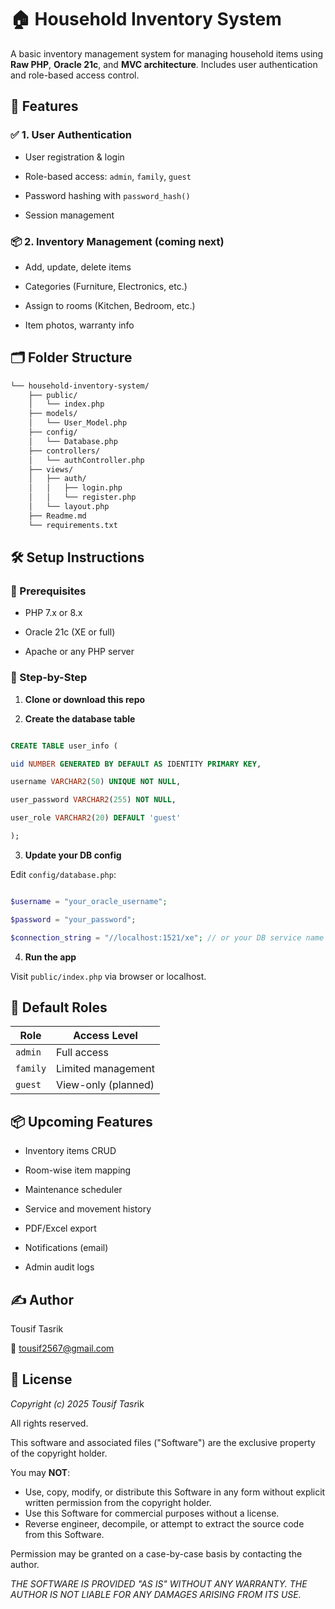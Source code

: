 
# 🏠 Household Inventory System

  

A basic inventory management system for managing household items using **Raw PHP**, **Oracle 21c**, and **MVC architecture**. Includes user authentication and role-based access control.

  

## 🔧 Features

  

### ✅ 1. User Authentication

- User registration & login

- Role-based access: `admin`, `family`, `guest`

- Password hashing with `password_hash()`

- Session management

  

### 📦 2. Inventory Management (coming next)

- Add, update, delete items

- Categories (Furniture, Electronics, etc.)

- Assign to rooms (Kitchen, Bedroom, etc.)

- Item photos, warranty info


## 🗂️ Folder Structure


```bash
└── household-inventory-system/
    ├── public/
    │   └── index.php
    ├── models/
    │   └── User_Model.php
    ├── config/
    │   └── Database.php
    ├── controllers/
    │   └── authController.php
    ├── views/
    │   ├── auth/
    │   │   ├── login.php
    │   │   └── register.php
    │   └── layout.php
    ├── Readme.md
    └── requirements.txt

```
  

## 🛠️ Setup Instructions

  

### 📌 Prerequisites

- PHP 7.x or 8.x

- Oracle 21c (XE or full)

- Apache or any PHP server

  

### 📁 Step-by-Step

  

1.  **Clone or download this repo**

  

2.  **Create the database table**

  
```sql

CREATE TABLE user_info (

uid NUMBER GENERATED BY DEFAULT AS IDENTITY PRIMARY KEY,

username VARCHAR2(50) UNIQUE NOT NULL,

user_password VARCHAR2(255) NOT NULL,

user_role VARCHAR2(20) DEFAULT 'guest'

);
```

  

3.  **Update your DB config**

Edit `config/database.php`:

```php

$username = "your_oracle_username";

$password = "your_password";

$connection_string = "//localhost:1521/xe"; // or your DB service name

```

  

4. **Run the app**

Visit `public/index.php` via browser or localhost.
  

## 🔐 Default Roles

| Role | Access Level |
|------------|----------------------|
| `admin` | Full access |
| `family` | Limited management |
|  `guest` | View-only (planned) 


  
## 📦 Upcoming Features

  

- Inventory items CRUD

- Room-wise item mapping

- Maintenance scheduler

- Service and movement history

- PDF/Excel export

- Notifications (email)

- Admin audit logs


## ✍️ Author

Tousif Tasrik

📧 tousif2567@gmail.com


## 📜 License

 *Copyright (c) 2025 Tousif Tasr*ik

All rights reserved.

This software and associated files ("Software") are the exclusive property of the copyright holder.

You may **NOT**:

- Use, copy, modify, or distribute this Software in any form without explicit written permission from the copyright holder.
- Use this Software for commercial purposes without a license.
- Reverse engineer, decompile, or attempt to extract the source code from this Software.

Permission may be granted on a case-by-case basis by contacting the author.

*THE SOFTWARE IS PROVIDED "AS IS" WITHOUT ANY WARRANTY. THE AUTHOR IS NOT LIABLE FOR ANY DAMAGES ARISING FROM ITS USE.*

